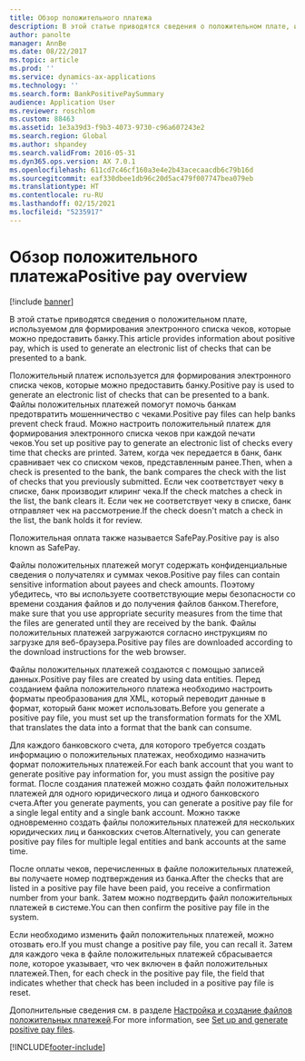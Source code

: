 ```yaml
---
title: Обзор положительного платежа
description: В этой статье приводятся сведения о положительном плате, используемом для формирования электронного списка чеков, которые можно предоставить банку.
author: panolte
manager: AnnBe
ms.date: 08/22/2017
ms.topic: article
ms.prod: ''
ms.service: dynamics-ax-applications
ms.technology: ''
ms.search.form: BankPositivePaySummary
audience: Application User
ms.reviewer: roschlom
ms.custom: 88463
ms.assetid: 1e3a39d3-f9b3-4073-9730-c96a607243e2
ms.search.region: Global
ms.author: shpandey
ms.search.validFrom: 2016-05-31
ms.dyn365.ops.version: AX 7.0.1
ms.openlocfilehash: 611cd7c46cf160a3e4e2b43acecaacdb6c79b16d
ms.sourcegitcommit: eaf330dbee1db96c20d5ac479f007747bea079eb
ms.translationtype: HT
ms.contentlocale: ru-RU
ms.lasthandoff: 02/15/2021
ms.locfileid: "5235917"
---
```

# <a name="positive-pay-overview"></a><span data-ttu-id="55777-103">Обзор положительного платежа</span><span class="sxs-lookup"><span data-stu-id="55777-103">Positive pay overview</span></span>

[!include [banner](../includes/banner.md)]

<span data-ttu-id="55777-104">В этой статье приводятся сведения о положительном плате, используемом для формирования электронного списка чеков, которые можно предоставить банку.</span><span class="sxs-lookup"><span data-stu-id="55777-104">This article provides information about positive pay, which is used to generate an electronic list of checks that can be presented to a bank.</span></span> 

<span data-ttu-id="55777-105">Положительный платеж используется для формирования электронного списка чеков, которые можно предоставить банку.</span><span class="sxs-lookup"><span data-stu-id="55777-105">Positive pay is used to generate an electronic list of checks that can be presented to a bank.</span></span> <span data-ttu-id="55777-106">Файлы положительных платежей помогут помочь банкам предотвратить мошенничество с чеками.</span><span class="sxs-lookup"><span data-stu-id="55777-106">Positive pay files can help banks prevent check fraud.</span></span> <span data-ttu-id="55777-107">Можно настроить положительный платеж для формирования электронного списка чеков при каждой печати чеков.</span><span class="sxs-lookup"><span data-stu-id="55777-107">You set up positive pay to generate an electronic list of checks every time that checks are printed.</span></span> <span data-ttu-id="55777-108">Затем, когда чек передается в банк, банк сравнивает чек со списком чеков, представленным ранее.</span><span class="sxs-lookup"><span data-stu-id="55777-108">Then, when a check is presented to the bank, the bank compares the check with the list of checks that you previously submitted.</span></span> <span data-ttu-id="55777-109">Если чек соответствует чеку в списке, банк производит клиринг чека.</span><span class="sxs-lookup"><span data-stu-id="55777-109">If the check matches a check in the list, the bank clears it.</span></span> <span data-ttu-id="55777-110">Если чек не соответствует чеку в списке, банк отправляет чек на рассмотрение.</span><span class="sxs-lookup"><span data-stu-id="55777-110">If the check doesn't match a check in the list, the bank holds it for review.</span></span>

<span data-ttu-id="55777-111">Положительная оплата также называется SafePay.</span><span class="sxs-lookup"><span data-stu-id="55777-111">Positive pay is also known as SafePay.</span></span> 

<span data-ttu-id="55777-112">Файлы положительных платежей могут содержать конфиденциальные сведения о получателях и суммах чеков.</span><span class="sxs-lookup"><span data-stu-id="55777-112">Positive pay files can contain sensitive information about payees and check amounts.</span></span> <span data-ttu-id="55777-113">Поэтому убедитесь, что вы используете соответствующие меры безопасности со времени создания файлов и до получения файлов банком.</span><span class="sxs-lookup"><span data-stu-id="55777-113">Therefore, make sure that you use appropriate security measures from the time that the files are generated until they are received by the bank.</span></span> <span data-ttu-id="55777-114">Файлы положительных платежей загружаются согласно инструкциям по загрузке для веб-браузера.</span><span class="sxs-lookup"><span data-stu-id="55777-114">Positive pay files are downloaded according to the download instructions for the web browser.</span></span> 

<span data-ttu-id="55777-115">Файлы положительных платежей создаются с помощью записей данных.</span><span class="sxs-lookup"><span data-stu-id="55777-115">Positive pay files are created by using data entities.</span></span> <span data-ttu-id="55777-116">Перед созданием файла положительного платежа необходимо настроить форматы преобразования для XML, который переводит данные в формат, который банк может использовать.</span><span class="sxs-lookup"><span data-stu-id="55777-116">Before you generate a positive pay file, you must set up the transformation formats for the XML that translates the data into a format that the bank can consume.</span></span> 

<span data-ttu-id="55777-117">Для каждого банковского счета, для которого требуется создать информацию о положительных платежах, необходимо назначить формат положительных платежей.</span><span class="sxs-lookup"><span data-stu-id="55777-117">For each bank account that you want to generate positive pay information for, you must assign the positive pay format.</span></span> <span data-ttu-id="55777-118">После создания платежей можно создать файл положительных платежей для одного юридического лица и одного банковского счета.</span><span class="sxs-lookup"><span data-stu-id="55777-118">After you generate payments, you can generate a positive pay file for a single legal entity and a single bank account.</span></span> <span data-ttu-id="55777-119">Можно также одновременно создать файлы положительных платежей для нескольких юридических лиц и банковских счетов.</span><span class="sxs-lookup"><span data-stu-id="55777-119">Alternatively, you can generate positive pay files for multiple legal entities and bank accounts at the same time.</span></span> 

<span data-ttu-id="55777-120">После оплаты чеков, перечисленных в файле положительных платежей, вы получаете номер подтверждения из банка.</span><span class="sxs-lookup"><span data-stu-id="55777-120">After the checks that are listed in a positive pay file have been paid, you receive a confirmation number from your bank.</span></span> <span data-ttu-id="55777-121">Затем можно подтвердить файл положительных платежей в системе.</span><span class="sxs-lookup"><span data-stu-id="55777-121">You can then confirm the positive pay file in the system.</span></span> 

<span data-ttu-id="55777-122">Если необходимо изменить файл положительных платежей, можно отозвать его.</span><span class="sxs-lookup"><span data-stu-id="55777-122">If you must change a positive pay file, you can recall it.</span></span> <span data-ttu-id="55777-123">Затем для каждого чека в файле положительных платежей сбрасывается поле, которое указывает, что чек включен в файл положительных платежей.</span><span class="sxs-lookup"><span data-stu-id="55777-123">Then, for each check in the positive pay file, the field that indicates whether that check has been included in a positive pay file is reset.</span></span>

<span data-ttu-id="55777-124">Дополнительные сведения см. в разделе [Настройка и создание файлов положительных платежей](set-up-generate-positive-pay-files.md).</span><span class="sxs-lookup"><span data-stu-id="55777-124">For more information, see [Set up and generate positive pay files](set-up-generate-positive-pay-files.md).</span></span>





[!INCLUDE[footer-include](../../includes/footer-banner.md)]